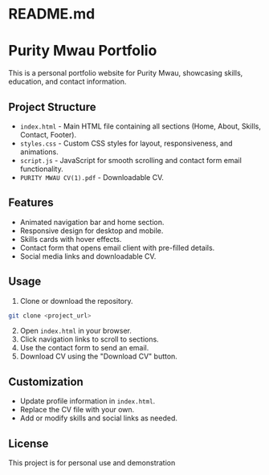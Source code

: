 # README.md

# Purity Mwau Portfolio

This is a personal portfolio website for Purity Mwau, showcasing skills, education, and contact information.

## Project Structure

- `index.html` - Main HTML file containing all sections (Home, About, Skills, Contact, Footer).
- `styles.css` - Custom CSS styles for layout, responsiveness, and animations.
- `script.js` - JavaScript for smooth scrolling and contact form email functionality.
- `PURITY MWAU CV(1).pdf` - Downloadable CV.

## Features

- Animated navigation bar and home section.
- Responsive design for desktop and mobile.
- Skills cards with hover effects.
- Contact form that opens email client with pre-filled details.
- Social media links and downloadable CV.

## Usage

1. Clone or download the repository.
```bash
git clone <project_url>
```
2. Open `index.html` in your browser.
3. Click navigation links to scroll to sections.
4. Use the contact form to send an email.
5. Download CV using the "Download CV" button.

## Customization

- Update profile information in `index.html`.
- Replace the CV file with your own.
- Add or modify skills and social links as needed.

## License

This project is for personal use and demonstration
